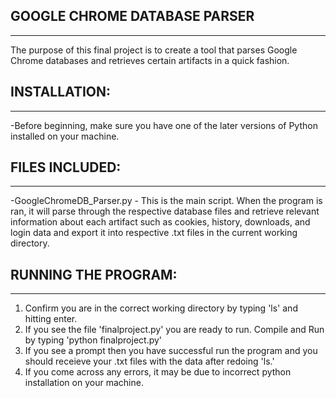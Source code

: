## GOOGLE CHROME DATABASE PARSER
***
The purpose of this final project is to create a tool that parses Google Chrome databases and retrieves certain artifacts in a quick fashion.

## INSTALLATION:
***
-Before beginning, make sure you have one of the later versions of Python installed on your machine. 

## FILES INCLUDED:
***
-GoogleChromeDB_Parser.py - This is the main script. When the program is ran, it will parse through the respective database files and retrieve relevant information about each artifact such as cookies, history, downloads, and login data and export it into respective .txt files in the current working directory.

## RUNNING THE PROGRAM:
***
1) Confirm you are in the correct working directory by typing 'ls' and hitting enter.
2) If you see the file 'finalproject.py' you are ready to run. Compile and Run by typing 'python finalproject.py'
3) If you see a prompt then you have successful run the program and you should receieve your .txt files with the data after redoing 'ls.'
4) If you come across any errors, it may be due to incorrect python installation on your machine.
